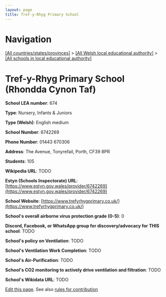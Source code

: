 ```yaml
---
layout: page
title: Tref-y-Rhyg Primary School
---
```

# Navigation

[[All countries/states/provinces]](../../..) > [[All Welsh local educational authority]](../..) > [[All schools in local educational authority]](..)

# Tref-y-Rhyg Primary School (Rhondda Cynon Taf)

**School LEA number**: 674

**Type**: Nursery, Infants & Juniors

**Type (Welsh)**: English medium

**School Number**: 6742269

**Phone Number**: 01443 670306

**Address**:  The Avenue,  Tonyrefail,  Porth, CF39 8PR

**Students**: 105

**Wikipedia URL**: TODO

**Estyn (Schools Inspectorate) URL**: [https://www.estyn.gov.wales/provider/6742269](https://www.estyn.gov.wales/provider/6742269)

**School Website**: [https://www.trefyrhygprimary.co.uk/](https://www.trefyrhygprimary.co.uk/)

**School's overall airborne virus protection grade (0-5)**: 0

**Discord, Facebook, or WhatsApp group for discovery/advocacy for THIS school**: TODO

**School's policy on Ventilation**: TODO

**School's Ventilation Work Completion**: TODO

**School's Air-Purification**: TODO

**School's CO2 monitoring to actively drive ventilation and filtration**: TODO

**School's Wikidata URL**: TODO




[Edit this page](https://github.com/VentilationProject/Wales/edit/prif/./Rhondda_Cynon_Taf/Tref-y-Rhyg_Primary_School.md). See also [rules for contribution](../../../contribution-rules/)